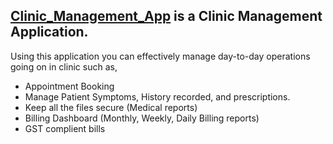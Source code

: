 ## [Clinic_Management_App](https://github.com/GaneshDabhade/Clinic_Management_App) is a Clinic Management Application.
Using this application you can effectively manage day-to-day operations going on in clinic such as,
- Appointment Booking
- Manage Patient Symptoms, History recorded, and prescriptions.
- Keep all the files secure (Medical reports)
- Billing Dashboard (Monthly, Weekly, Daily Billing reports)
- GST complient bills

